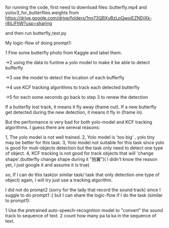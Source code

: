 for running the code, first need to download files: butterfly.mp4 and yolov3_for_butterflies.weights from https://drive.google.com/drive/folders/1nn73QBXyBzLpQwoiEZNDjXk-r8iLiFhW?usp=sharing

and then run butterfly_test.py

My logic-flow of doing prompt1:

1 Fine some butterfly photo from Kaggle and label them.

->2 using the data to funtine a yolo model to make it be able to detect bufferfly

->3 use the model to detect the location of each bufferfly

->4 use KCF tracking algorithms to track each detected butterfly

->5 for each some seconds go back to step 3 to renew the detection

If a butterfly lost track, it means it fly away (frame out).
If a new butterfly get detected during the new detection, it means it fly in (frame in).

 But the performance is very bad for both yolo-model and KCF tracking algorithms.
I guess there are sereval reasons:

1, The yolo model is not well trained.
2, Yolo model is 'too big' , yolo tiny may be better for this task.
3, Yolo model not suitable for this task since yolo is good for muti-objects detection but the task only need to detect one type of object.
4, KCF tracking is not good for track objects that will 'change shape'.(butterfly change shape during it "拍翼")( I didn't know the reason yet, I just google it and assume it is true) 

so, If I can do this task(or similar task/ task that only detection one type of object) again, I will try just use a tracking algorithm.



I did not do prompt2 (sorry for the lady that record the sound track) since I suggle to do prompt1 :(
but I can share the logic-flow if I do the task (similar to prompt1):

1 Use the pretrained auto-speech-recognition model to "convert" the sound track to sequence of text.
2 count how many pa ta ka in the sequence of text.
